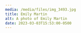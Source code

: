 ```yaml
---
media: /media/files/img_3493.jpg
title: Emily Martin
alt: A photo of Emily Martin
date: 2023-03-03T15:53:00-0500
---
```

